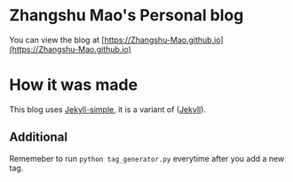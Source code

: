 # Zhangshu Mao's Personal blog

You can view the blog at [https://Zhangshu-Mao.github.io](https://Zhangshu-Mao.github.io)

# How it was made

This blog uses [Jekyll-simple](https://github.com/wild-flame/jekyll-simple), it is a variant of ([Jekyll](https://github.com/jekyll/jekyll)).

## Additional
Rememeber to run `python tag_generator.py` everytime after you add a new tag.
